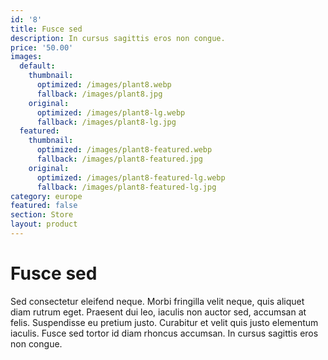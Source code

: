 ```yaml
---
id: '8'
title: Fusce sed
description: In cursus sagittis eros non congue.
price: '50.00'
images:
  default:
    thumbnail:
      optimized: /images/plant8.webp
      fallback: /images/plant8.jpg
    original:
      optimized: /images/plant8-lg.webp
      fallback: /images/plant8-lg.jpg
  featured:
    thumbnail:
      optimized: /images/plant8-featured.webp
      fallback: /images/plant8-featured.jpg
    original:
      optimized: /images/plant8-featured-lg.webp
      fallback: /images/plant8-featured-lg.jpg
category: europe
featured: false
section: Store
layout: product
---
```


# Fusce sed

Sed consectetur eleifend neque. Morbi fringilla velit neque, quis aliquet diam rutrum eget. Praesent dui leo, iaculis non auctor sed, accumsan at felis. Suspendisse eu pretium justo. Curabitur et velit quis justo elementum iaculis. Fusce sed tortor id diam rhoncus accumsan. In cursus sagittis eros non congue.